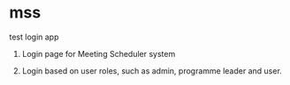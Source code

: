 # mss
test login app

1. Login page for Meeting Scheduler system

2. Login based on user roles, such as admin, programme leader and user.
